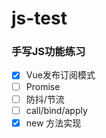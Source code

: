# js-test
### 手写JS功能练习

- [x] Vue发布订阅模式
- [ ] Promise
- [ ] 防抖/节流
- [ ] call/bind/apply
- [x] new 方法实现